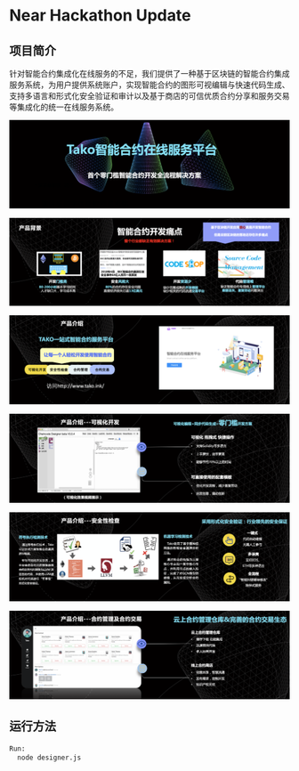 # Near Hackathon Update

## 项目简介

针对智能合约集成化在线服务的不足，我们提供了一种基于区块链的智能合约集成服务系统，为用户提供系统账户，实现智能合约的图形可视编辑与快速代码生成、支持多语言和形式化安全验证和审计以及基于商店的可信优质合约分享和服务交易等集成化的统一在线服务系统。  

 ![1](./pic/des1.png)

 ![1](./pic/des2.png)

 ![1](./pic/des3.png)
 
 ![1](./pic/des4.png)

 ![1](./pic/des5.png)
 
 ![1](./pic/des6.png)


## 运行方法
```sh
Run:
  node designer.js
```
